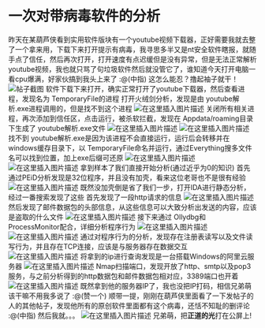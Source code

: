 # 一次对带病毒软件的分析

昨天在某葫芦侠看到实用软件版块有一个youtube视频下载器，正好需要我就去整了一个拿来用，下载下来打开提示有病毒，我寻思多半又是nt安全软件瞎报，就随手点了信任，然后再次打开，打开速度有点迟缓但是没有异常，但是无法正常解析youtube视频，我也就只骂了句垃圾软件然后就没管它了，谁知道今天打开电脑一看cpu爆满，好家伙搞到我头上来了 :@(中指) 这怎么能忍？撸起袖子就干！
![帖子截图](https://img-blog.csdnimg.cn/20210101191958743.png)
软件下载下来打开，确实正常打开了youtube下载器，然后查看进程，发现名为 TemporaryFile的进程
打开火绒剑分析，发现是由 youtube解析.exe进程调用的，但是找不到这个进程
![在这里插入图片描述](https://img-blog.csdnimg.cn/20210101192018926.png)
关闭所有相关进程，再次添加到信任区，点击运行，被杀软拦截，发现在 Appdata/roaming目录下生成了 youtube解析.exe文件
![在这里插入图片描述](https://img-blog.csdnimg.cn/20210101192042807.png)
![在这里插入图片描述](https://img-blog.csdnimg.cn/20210101192048589.png)
找不到 youtube解析.exe是因为该进程不会直接运行，运行后会转移并在windows缓存目录下，以 TemporaryFile命名并运行，通过Everything搜多文件名可以找到位置，加上exe后缀可还原
![在这里插入图片描述](https://img-blog.csdnimg.cn/20210101192109171.png)
![在这里插入图片描述](https://img-blog.csdnimg.cn/20210101192116800.png)
拿到样本了我们直接开始分析(通过近乎为0的知识)
首先通过PEiD分析发现是32位程序，并且没有加壳，看来这位老哥也不是很有经验
![在这里插入图片描述](https://img-blog.csdnimg.cn/2021010119213578.png)
既然没加壳倒是省了我们一步，打开IDA进行静态分析，经过一番搜索发现了这些
首先发现了一段http请求的信息
![在这里插入图片描述](https://img-blog.csdnimg.cn/20210101192151990.png)
然后发现了邮件数据包的头部信息，从这些信息可以大致分析出发送的内容，应该是盗取的什么文件
![在这里插入图片描述](https://img-blog.csdnimg.cn/20210101192211528.png)
接下来通过 Ollydbg和 ProcessMonitor配合，详细分析程序行为
![在这里插入图片描述](https://img-blog.csdnimg.cn/20210101192223422.png)
![在这里插入图片描述](https://img-blog.csdnimg.cn/20210101192229665.png)
通过对程序行为的分析，发现存在注册表读写以及文件读写行为，并且存在TCP连接，应该是与服务器存在数据交互
![在这里插入图片描述](https://img-blog.csdnimg.cn/20210101192247615.png)
将拿到的ip进行查询发现是一台搭载Windows的阿里云服务器
![在这里插入图片描述](https://img-blog.csdnimg.cn/20210101192258436.png)
Nmap扫描端口，发现开放了http、smtp以及pop3服务，与之前分析得到的http数据包和邮件数据包相对应，3389端口也开着
![在这里插入图片描述](https://img-blog.csdnimg.cn/20210101192331192.png)
既然拿到他的服务器IP了，我也没把IP打码，相信兄弟萌该干嘛不用我多说了 :@(赞一个) 
顺带一提，刚刚在葫芦侠里面看了一下发帖子的人的其他帖子，发现他所有的原创软件里面都有这个病毒，还恬不知耻的删评论 :@(中指) 
然后我就。。。
![在这里插入图片描述](https://img-blog.csdnimg.cn/20210101192405177.png)
兄弟萌，把**正道的光**打在公屏上!
